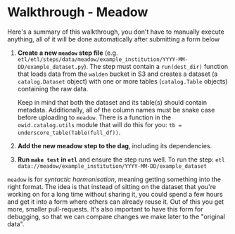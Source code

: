 # Walkthrough - Meadow

Here's a summary of this walkthrough, you don't have to manually execute anything, all of it will be done automatically after submitting a form below


1. **Create a new `meadow` step file** (e.g. `etl/etl/steps/data/meadow/example_institution/YYYY-MM-DD/example_dataset.py`). The step must contain a `run(dest_dir)` function that loads data from the `walden` bucket in S3 and creates a dataset (a `catalog.Dataset` object) with one or more tables (`catalog.Table` objects) containing the raw data.

    Keep in mind that both the dataset and its table(s) should contain metadata. Additionally, all of the column names must be snake case before uploading to `meadow`. There is a function in the `owid.catalog.utils` module that will do this for you: `tb = underscore_table(Table(full_df))`.

2. **Add the new meadow step to the dag**, including its dependencies.

3. **Run `make test` in `etl`** and  ensure the step runs well. To run the step: `etl data://meadow/example_institution/YYYY-MM-DD/example_dataset`

`meadow` is for _syntactic harmonisation_, meaning getting something into the right format. The idea is that instead of sitting on the dataset that you're working on for a long time without sharing it, you could spend a few hours and get it into a form where others can already reuse it. Out of this you get more, smaller pull-requests. It's also important to have this form for debugging, so that we can compare changes we make later to the "original data".
